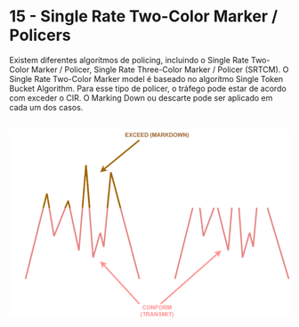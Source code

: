 # 15 - Single Rate Two-Color Marker / Policers

Existem diferentes algorítmos de policing, incluindo o Single Rate Two-Color Marker / Policer, Single Rate Three-Color Marker / Policer (SRTCM). O Single Rate Two-Color Marker model é baseado no algorítmo Single Token Bucket Algorithm. Para esse tipo de policer, o tráfego pode estar de acordo com exceder o CIR. O Marking Down ou descarte pode ser aplicado em cada um dos casos. <br></br>

![SINGLE-COLOR](Imagens/Single_rate_two_colors.png) <br></br>